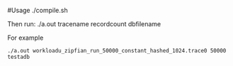 #Usage
./compile.sh

Then run:
./a.out tracename recordcount dbfilename 

For example
```
./a.out workloadu_zipfian_run_50000_constant_hashed_1024.trace0 50000 testadb
```
